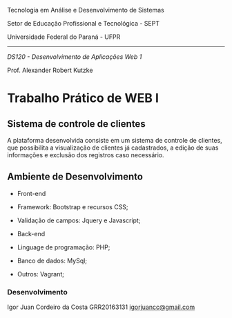 Tecnologia em Análise e Desenvolvimento de Sistemas

Setor de Educação Profissional e Tecnológica - SEPT

Universidade Federal do Paraná - UFPR

---

*DS120 - Desenvolvimento de Aplicações Web 1*

Prof. Alexander Robert Kutzke

# Trabalho Prático de WEB I

## Sistema de controle de clientes

A plataforma desenvolvida consiste em um sistema de controle de clientes, que possibilita a visualização de clientes já cadastrados, a edição de suas informações e exclusão dos registros caso necessário.

## Ambiente de Desenvolvimento

* Front-end
* Framework: Bootstrap e recursos CSS;
* Validação de campos: Jquery e Javascript;

* Back-end
* Linguage de programação: PHP;
* Banco de dados: MySql;
* Outros: Vagrant;

### Desenvolvimento

Igor Juan Cordeiro da Costa
GRR20163131
igorjuancc@gmail.com

